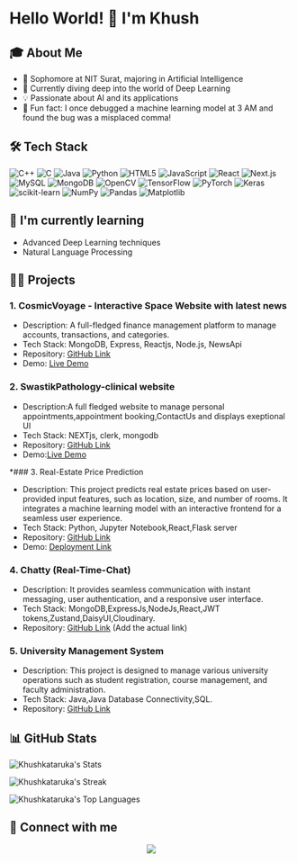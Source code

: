 # Hello World! 👋 I'm Khush

## 🎓 About Me
- 🏫 Sophomore at NIT Surat, majoring in Artificial Intelligence
- 🧠 Currently diving deep into the world of Deep Learning
- 💡 Passionate about AI and its applications
- 🎉 Fun fact: I once debugged a machine learning model at 3 AM and found the bug was a misplaced comma!

## 🛠 Tech Stack
![C++](https://img.shields.io/badge/c++-%2300599C.svg?style=for-the-badge&logo=c%2B%2B&logoColor=white)
![C](https://img.shields.io/badge/c-%2300599C.svg?style=for-the-badge&logo=c&logoColor=white)
![Java](https://img.shields.io/badge/java-%23ED8B00.svg?style=for-the-badge&logo=openjdk&logoColor=white)
![Python](https://img.shields.io/badge/python-3670A0?style=for-the-badge&logo=python&logoColor=ffdd54)
![HTML5](https://img.shields.io/badge/html5-%23E34F26.svg?style=for-the-badge&logo=html5&logoColor=white)
![JavaScript](https://img.shields.io/badge/javascript-%23323330.svg?style=for-the-badge&logo=javascript&logoColor=%23F7DF1E)
![React](https://img.shields.io/badge/react-%2320232a.svg?style=for-the-badge&logo=react&logoColor=%2361DAFB)
![Next.js](https://img.shields.io/badge/Next.js-000000?style=for-the-badge&logo=next.js&logoColor=white)
![MySQL](https://img.shields.io/badge/mysql-%2300000f.svg?style=for-the-badge&logo=mysql&logoColor=white)
![MongoDB](https://img.shields.io/badge/MongoDB-%234ea94b.svg?style=for-the-badge&logo=mongodb&logoColor=white)
![OpenCV](https://img.shields.io/badge/opencv-%23white.svg?style=for-the-badge&logo=opencv&logoColor=white)
![TensorFlow](https://img.shields.io/badge/TensorFlow-%23FF6F00.svg?style=for-the-badge&logo=TensorFlow&logoColor=white)
![PyTorch](https://img.shields.io/badge/PyTorch-%23EE4C2C.svg?style=for-the-badge&logo=PyTorch&logoColor=white)
![Keras](https://img.shields.io/badge/Keras-%23D00000.svg?style=for-the-badge&logo=Keras&logoColor=white)
![scikit-learn](https://img.shields.io/badge/scikit--learn-%23F7931E.svg?style=for-the-badge&logo=scikit-learn&logoColor=white)
![NumPy](https://img.shields.io/badge/numpy-%23013243.svg?style=for-the-badge&logo=numpy&logoColor=white)
![Pandas](https://img.shields.io/badge/pandas-%23150458.svg?style=for-the-badge&logo=pandas&logoColor=white)
![Matplotlib](https://img.shields.io/badge/Matplotlib-%23ffffff.svg?style=for-the-badge&logo=Matplotlib&logoColor=black)


## 🌱 I'm currently learning
- Advanced Deep Learning techniques
- Natural Language Processing
  
## 👨‍💻 Projects
### 1. CosmicVoyage - Interactive Space Website with latest news
- Description: A full-fledged finance management platform to manage accounts, transactions, and categories.
- Tech Stack: MongoDB, Express, Reactjs, Node.js, NewsApi
- Repository: [GitHub Link]([https://github.com/Khushkataruka/Space-Website])
- Demo: [Live Demo](https://web-wonders.vercel.app/)

### 2. SwastikPathology-clinical website  
- Description:A full fledged website to manage personal appointments,appointment booking,ContactUs and displays exeptional UI 
- Tech Stack: NEXTjs, clerk, mongodb
- Repository: [GitHub Link](https://github.com/Khushkataruka/Swastik)
- Demo:[Live Demo](https://www.swastikpathology.com/)

*### 3. Real-Estate Price Prediction
- Description: This project predicts real estate prices based on user-provided input features, such as location, size, and number of rooms. It integrates a machine learning model with an interactive frontend for a seamless user experience.
- Tech Stack: Python, Jupyter Notebook,React,Flask server
- Repository: [GitHub Link](https://github.com/Khushkataruka/Real-Estate-Project)
- Demo: [Deployment Link](https://real-estate-project-r9gapnyy2-khushkatarukas-projects.vercel.app/)

### 4. Chatty (Real-Time-Chat)
- Description: It provides seamless communication with instant messaging, user authentication, and a responsive user interface.
- Tech Stack: MongoDB,ExpressJs,NodeJs,React,JWT tokens,Zustand,DaisyUI,Cloudinary.
- Repository: [GitHub Link]() (Add the actual link)

### 5. University Management System
- Description: This project is designed to manage various university operations such as student registration, course management, and faculty administration.
- Tech Stack: Java,Java Database Connectivity,SQL.
- Repository: [GitHub Link](https://github.com/Khushkataruka/OOPS-Assignment)





## 📊 GitHub Stats

![Khushkataruka's Stats](https://github-readme-stats.vercel.app/api?username=Khushkataruka&theme=blue-green&show_icons=true&hide_border=true&count_private=true)

![Khushkataruka's Streak](https://github-readme-streak-stats.herokuapp.com/?user=Khushkataruka&theme=blue-green&hide_border=true)

![Khushkataruka's Top Languages](https://github-readme-stats.vercel.app/api/top-langs/?username=Khushkataruka&theme=blue-green&show_icons=true&hide_border=true&layout=compact)

## 🤝 Connect with me
<p align="center">
  <a href="https://www.linkedin.com/in/khush-kataruka-7194822a8/"><img src="https://img.shields.io/badge/LinkedIn-0077B5?style=for-the-badge&logo=linkedin&logoColor=white"/></a>
  <a href="https://github.com/Khushkataruka"><img src="https://img.shields.io/badge/Git
